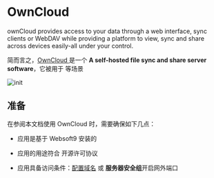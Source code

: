 # OwnCloud 

ownCloud provides access to your data through a web interface, sync clients or WebDAV while providing a platform to view, sync and share across devices easily-all under your control.

简而言之，[OwnCloud ](https://owncloud.com/) 是一个 **A self-hosted file sync and share server software**，它被用于  等场景


![init](https://libs.websoft9.com/Websoft9/DocsPicture/zh/owncloud/owncloud-init1-websoft9.png)


## 准备

在参阅本文档使用 OwnCloud  时，需要确保如下几点：

- 应用是基于 Websoft9 安装的

- 应用的用途符合 [](https://some_license_url) 开源许可协议

- 应用具备访问条件：[配置域名](./guide/appsetdomain) 或 **服务器安全组**开启网外端口